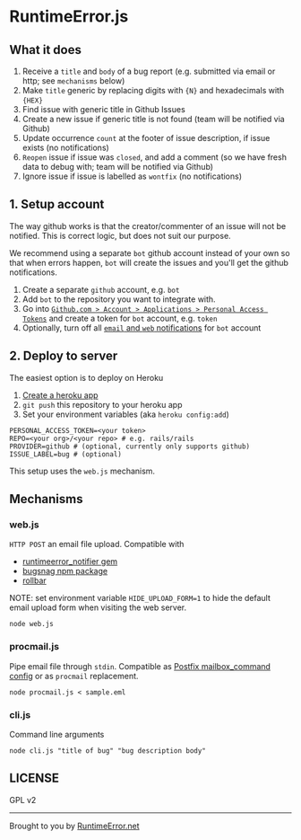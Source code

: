 # RuntimeError.js

## What it does

1. Receive a `title` and `body` of a bug report (e.g. submitted via email or http; see `mechanisms` below)
2. Make `title` generic by replacing digits with `{N}` and hexadecimals with `{HEX}`
3. Find issue with generic title in Github Issues
4. Create a new issue if generic title is not found (team will be notified via Github)
5. Update occurrence `count` at the footer of issue description, if issue exists (no notifications)
6. `Reopen` issue if issue was `closed`, and add a comment (so we have fresh data to debug with; team will be notified via Github)
7. Ignore issue if issue is labelled as `wontfix` (no notifications)

## 1. Setup account

The way github works is that the creator/commenter of an issue will not be notified. This is correct logic, but does not suit our purpose.

We recommend using a separate `bot` github account instead of your own so that when errors happen, `bot` will create the issues and you'll get the github notifications. 

1. Create a separate `github` account, e.g. `bot`
2. Add `bot` to the repository you want to integrate with.
3. Go into [`Github.com > Account > Applications > Personal Access Tokens`](https://github.com/settings/tokens/new) and create a token for `bot` account, e.g. `token`
4. Optionally, turn off all [`email` and `web` notifications](https://github.com/settings/notifications) for `bot` account

## 2. Deploy to server

The easiest option is to deploy on Heroku

1. [Create a heroku app](https://dashboard.heroku.com/apps)
2. `git push` this repository to your heroku app
3. Set your environment variables (aka `heroku config:add`)

```
PERSONAL_ACCESS_TOKEN=<your token>
REPO=<your org>/<your repo> # e.g. rails/rails
PROVIDER=github # (optional, currently only supports github)
ISSUE_LABEL=bug # (optional)
```

This setup uses the `web.js` mechanism.

## Mechanisms

### web.js

`HTTP POST` an email file upload. Compatible with

* [runtimeerror_notifier gem](http://rubygems.org/gems/runtimeerror_notifier)
* [bugsnag npm package](https://github.com/bugsnag/bugsnag-node)
* [rollbar](https://rollbar.com)

NOTE: set environment variable `HIDE_UPLOAD_FORM=1` to hide the default email upload form when visiting the web server.

```
node web.js
```

### procmail.js

Pipe email file through `stdin`. Compatible as [Postfix mailbox_command config](http://www.postfix.org/postconf.5.html#mailbox_command) or as `procmail` replacement.

```
node procmail.js < sample.eml
```

### cli.js

Command line arguments

```
node cli.js "title of bug" "bug description body"
```

## LICENSE

GPL v2

---
Brought to you by [RuntimeError.net](http://runtimeerror.net)

